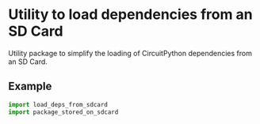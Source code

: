 # Utility to load dependencies from an SD Card

Utility package to simplify the loading of CircuitPython dependencies from an SD Card.

## Example
```python
import load_deps_from_sdcard
import package_stored_on_sdcard
```
